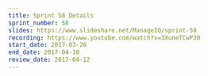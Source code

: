 ```yaml
---
title: Sprint 58 Details
sprint_number: 58
slides: https://www.slideshare.net/ManageIQ/sprint-58
recording: https://www.youtube.com/watch?v=3XuneTCwP30
start_date: 2017-03-28
end_date: 2017-04-10
review_date: 2017-04-12
---
```

